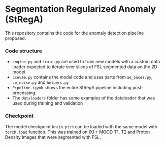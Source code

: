 # Segmentation Regularized Anomaly (StRegA)

This repository contains the code for the anomaly detection pipeline proposed. 

### Code structure

- `engine.py` and `train.py` are used to train new models with a custom data loader expected to iterate over slices of FSL segmented data on the 2D model
- `ccevae.py` contains the model code and uses parts from `ae_bases.py`, `ce_noise.py` and `helpers.py`
- `Pipeline.ipynb` shows the entire StRegA pipeline including post-processing.
- The `dataloaders` folder has some examples of the dataloader that was used during training and validation

### Checkpoint

The model checkpoint `brain.ptrh` can be loaded with the same model with `torch.load` function. This was trained on IXI + MOOD T1, T2 and Proton Density Images that were segmented with FSL. 
